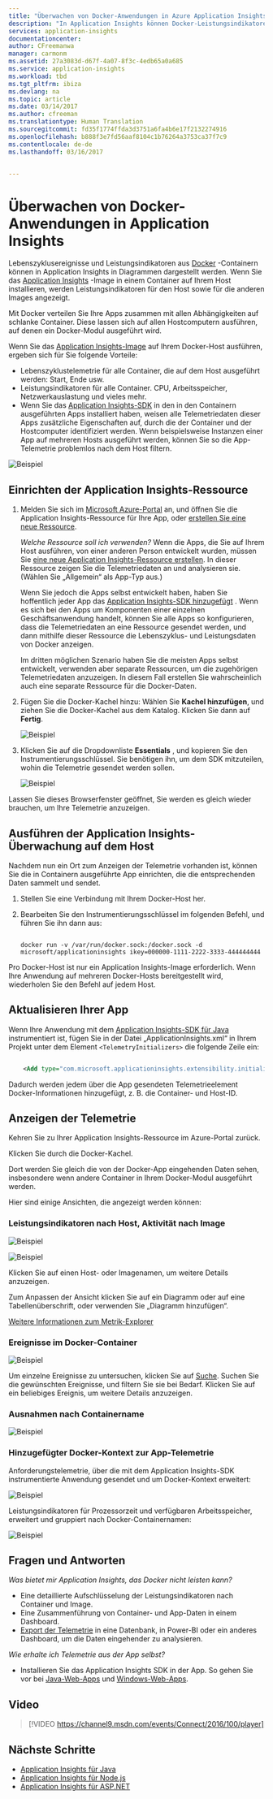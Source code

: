 ```yaml
---
title: "Überwachen von Docker-Anwendungen in Azure Application Insights | Microsoft Docs"
description: "In Application Insights können Docker-Leistungsindikatoren, -Ereignisse und -Ausnahmen zusammen mit der Telemetrie von in Containern ausgeführten Apps angezeigt werden."
services: application-insights
documentationcenter: 
author: CFreemanwa
manager: carmonm
ms.assetid: 27a3083d-d67f-4a07-8f3c-4edb65a0a685
ms.service: application-insights
ms.workload: tbd
ms.tgt_pltfrm: ibiza
ms.devlang: na
ms.topic: article
ms.date: 03/14/2017
ms.author: cfreeman
ms.translationtype: Human Translation
ms.sourcegitcommit: fd35f1774ffda3d3751a6fa4b6e17f2132274916
ms.openlocfilehash: b888f3e7fd56aaf8104c1b76264a3753ca37f7c9
ms.contentlocale: de-de
ms.lasthandoff: 03/16/2017


---
```

# <a name="monitor-docker-applications-in-application-insights"></a>Überwachen von Docker-Anwendungen in Application Insights
Lebenszyklusereignisse und Leistungsindikatoren aus [Docker](https://www.docker.com/) -Containern können in Application Insights in Diagrammen dargestellt werden. Wenn Sie das [Application Insights](app-insights-overview.md) -Image in einem Container auf Ihrem Host installieren, werden Leistungsindikatoren für den Host sowie für die anderen Images angezeigt.

Mit Docker verteilen Sie Ihre Apps zusammen mit allen Abhängigkeiten auf schlanke Container. Diese lassen sich auf allen Hostcomputern ausführen, auf denen ein Docker-Modul ausgeführt wird.

Wenn Sie das [Application Insights-Image](https://hub.docker.com/r/microsoft/applicationinsights/) auf Ihrem Docker-Host ausführen, ergeben sich für Sie folgende Vorteile:

* Lebenszyklustelemetrie für alle Container, die auf dem Host ausgeführt werden: Start, Ende usw.
* Leistungsindikatoren für alle Container. CPU, Arbeitsspeicher, Netzwerkauslastung und vieles mehr.
* Wenn Sie das [Application Insights-SDK](app-insights-java-live.md) in den in den Containern ausgeführten Apps installiert haben, weisen alle Telemetriedaten dieser Apps zusätzliche Eigenschaften auf, durch die der Container und der Hostcomputer identifiziert werden. Wenn beispielsweise Instanzen einer App auf mehreren Hosts ausgeführt werden, können Sie so die App-Telemetrie problemlos nach dem Host filtern.

![Beispiel](./media/app-insights-docker/00.png)

## <a name="set-up-your-application-insights-resource"></a>Einrichten der Application Insights-Ressource
1. Melden Sie sich im [Microsoft Azure-Portal](https://azure.com) an, und öffnen Sie die Application Insights-Ressource für Ihre App, oder [erstellen Sie eine neue Ressource](app-insights-create-new-resource.md). 
   
    *Welche Ressource soll ich verwenden?* Wenn die Apps, die Sie auf Ihrem Host ausführen, von einer anderen Person entwickelt wurden, müssen Sie [eine neue Application Insights-Ressource erstellen](app-insights-create-new-resource.md). In dieser Ressource zeigen Sie die Telemetriedaten an und analysieren sie. (Wählen Sie „Allgemein“ als App-Typ aus.)
   
    Wenn Sie jedoch die Apps selbst entwickelt haben, haben Sie hoffentlich jeder App das [Application Insights-SDK hinzugefügt](app-insights-java-live.md) . Wenn es sich bei den Apps um Komponenten einer einzelnen Geschäftsanwendung handelt, können Sie alle Apps so konfigurieren, dass die Telemetriedaten an eine Ressource gesendet werden, und dann mithilfe dieser Ressource die Lebenszyklus- und Leistungsdaten von Docker anzeigen. 
   
    Im dritten möglichen Szenario haben Sie die meisten Apps selbst entwickelt, verwenden aber separate Ressourcen, um die zugehörigen Telemetriedaten anzuzeigen. In diesem Fall erstellen Sie wahrscheinlich auch eine separate Ressource für die Docker-Daten. 
2. Fügen Sie die Docker-Kachel hinzu: Wählen Sie **Kachel hinzufügen**, und ziehen Sie die Docker-Kachel aus dem Katalog. Klicken Sie dann auf **Fertig**. 
   
    ![Beispiel](./media/app-insights-docker/03.png)
3. Klicken Sie auf die Dropdownliste **Essentials** , und kopieren Sie den Instrumentierungsschlüssel. Sie benötigen ihn, um dem SDK mitzuteilen, wohin die Telemetrie gesendet werden sollen.

    ![Beispiel](./media/app-insights-docker/02-props.png)

Lassen Sie dieses Browserfenster geöffnet, Sie werden es gleich wieder brauchen, um Ihre Telemetrie anzuzeigen.

## <a name="run-the-application-insights-monitor-on-your-host"></a>Ausführen der Application Insights-Überwachung auf dem Host
Nachdem nun ein Ort zum Anzeigen der Telemetrie vorhanden ist, können Sie die in Containern ausgeführte App einrichten, die die entsprechenden Daten sammelt und sendet.

1. Stellen Sie eine Verbindung mit Ihrem Docker-Host her. 
2. Bearbeiten Sie den Instrumentierungsschlüssel im folgenden Befehl, und führen Sie ihn dann aus:
   
   ```
   
   docker run -v /var/run/docker.sock:/docker.sock -d microsoft/applicationinsights ikey=000000-1111-2222-3333-444444444
   ```

Pro Docker-Host ist nur ein Application Insights-Image erforderlich. Wenn Ihre Anwendung auf mehreren Docker-Hosts bereitgestellt wird, wiederholen Sie den Befehl auf jedem Host.

## <a name="update-your-app"></a>Aktualisieren Ihrer App
Wenn Ihre Anwendung mit dem [Application Insights-SDK für Java](app-insights-java-get-started.md) instrumentiert ist, fügen Sie in der Datei „ApplicationInsights.xml“ in Ihrem Projekt unter dem Element `<TelemetryInitializers>` die folgende Zeile ein:

```xml

    <Add type="com.microsoft.applicationinsights.extensibility.initializer.docker.DockerContextInitializer"/> 
```

Dadurch werden jedem über die App gesendeten Telemetrieelement Docker-Informationen hinzugefügt, z. B. die Container- und Host-ID.

## <a name="view-your-telemetry"></a>Anzeigen der Telemetrie
Kehren Sie zu Ihrer Application Insights-Ressource im Azure-Portal zurück.

Klicken Sie durch die Docker-Kachel.

Dort werden Sie gleich die von der Docker-App eingehenden Daten sehen, insbesondere wenn andere Container in Ihrem Docker-Modul ausgeführt werden.

Hier sind einige Ansichten, die angezeigt werden können:

### <a name="perf-counters-by-host-activity-by-image"></a>Leistungsindikatoren nach Host, Aktivität nach Image
![Beispiel](./media/app-insights-docker/10.png)

![Beispiel](./media/app-insights-docker/11.png)

Klicken Sie auf einen Host- oder Imagenamen, um weitere Details anzuzeigen.

Zum Anpassen der Ansicht klicken Sie auf ein Diagramm oder auf eine Tabellenüberschrift, oder verwenden Sie „Diagramm hinzufügen“. 

[Weitere Informationen zum Metrik-Explorer](app-insights-metrics-explorer.md)

### <a name="docker-container-events"></a>Ereignisse im Docker-Container
![Beispiel](./media/app-insights-docker/13.png)

Um einzelne Ereignisse zu untersuchen, klicken Sie auf [Suche](app-insights-diagnostic-search.md). Suchen Sie die gewünschten Ereignisse, und filtern Sie sie bei Bedarf. Klicken Sie auf ein beliebiges Ereignis, um weitere Details anzuzeigen.

### <a name="exceptions-by-container-name"></a>Ausnahmen nach Containername
![Beispiel](./media/app-insights-docker/14.png)

### <a name="docker-context-added-to-app-telemetry"></a>Hinzugefügter Docker-Kontext zur App-Telemetrie
Anforderungstelemetrie, über die mit dem Application Insights-SDK instrumentierte Anwendung gesendet und um Docker-Kontext erweitert:

![Beispiel](./media/app-insights-docker/16.png)

Leistungsindikatoren für Prozessorzeit und verfügbaren Arbeitsspeicher, erweitert und gruppiert nach Docker-Containernamen:

![Beispiel](./media/app-insights-docker/15.png)

## <a name="q--a"></a>Fragen und Antworten
*Was bietet mir Application Insights, das Docker nicht leisten kann?*

* Eine detaillierte Aufschlüsselung der Leistungsindikatoren nach Container und Image.
* Eine Zusammenführung von Container- und App-Daten in einem Dashboard.
* [Export der Telemetrie](app-insights-export-telemetry.md) in eine Datenbank, in Power-BI oder ein anderes Dashboard, um die Daten eingehender zu analysieren.

*Wie erhalte ich Telemetrie aus der App selbst?*

* Installieren Sie das Application Insights SDK in der App. So gehen Sie vor bei [Java-Web-Apps](app-insights-java-get-started.md) und [Windows-Web-Apps](app-insights-asp-net.md).

## <a name="video"></a>Video

> [!VIDEO https://channel9.msdn.com/events/Connect/2016/100/player]

## <a name="next-steps"></a>Nächste Schritte

* [Application Insights für Java](app-insights-java-get-started.md)
* [Application Insights für Node.js](app-insights-nodejs.md)
* [Application Insights für ASP.NET](app-insights-asp-net.md)

